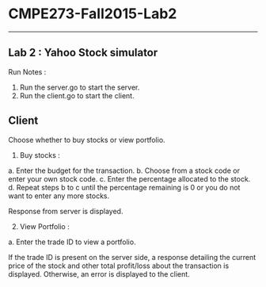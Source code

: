 # CMPE273-Fall2015-Lab2
------------------------------------
Lab 2 : Yahoo Stock simulator
------------------------------------

Run Notes : 
1) Run the server.go to start the server.
2) Run the client.go to start the client.

Client
--------
Choose whether to buy stocks or view portfolio.

1. Buy stocks : 

a. Enter the budget for the transaction.
b. Choose from a stock code or enter your own stock code.
c. Enter the percentage allocated to the stock.
d. Repeat steps b to c until the percentage remaining is 0 or you do not want to enter any more stocks.

   Response from server is displayed.


2. View Portfolio : 

a. Enter the trade ID to view a portfolio.

If the trade ID is present on the server side, a response detailing the current price of the stock and
other total profit/loss about the transaction is displayed.
Otherwise, an error is displayed to the client.



